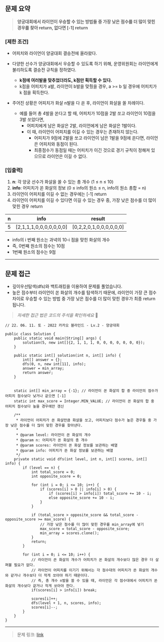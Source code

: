 ## **문제 요약**

> **양궁대회에서 라이언이 우승할 수 있는 방법들 중 가장 낮은 점수를 더 많이 맞힌 경우를 찾아 return, 없다면 \[-1\] return**

### **\[제한 조건\]** 

-   어피치와 라이언이 양궁대회 결승전에 올라왔다.


-   다양한 선수가 양궁대회에서 우승할 수 있도록 하기 위해, 운영위원회는 라이언에게 불리하도록 결승전 규칙을 정하였다.
    -   **k점에 여러발을 맞추었더라도, k점만 획득할 수 있다.**
    -   k점을 어피치가 a발, 라이언이 b발을 맞췄을 경우, a >= b 일 경우에 어피치가 k 점을 획득한다.


-   주어진 상황은 어피치가 화살 n발을 다 쏜 후, 라이언이 화살을 쏠 차례이다. 
    -   예를 들어 총 4발을 쏜다고 할 때, 어피치가 10점을 2발 쏘고 라이언이 10점을 3발 쏘았다면,
        -   어피치에게 남은 화살은 2발, 라이언에게 남은 화살은 1발이다.
        -   이 때, 라이언이 어피치를 이길 수 있는 경우는 존재하지 않는다.
            -   어피치가 9점에 2발을 쏘고 라이언이 남은 1발을 9점에 쏜다면, 라이언은 어피치와 동점이 된다.
            -   최종점수가 동점일 때는 어피치가 이긴 것으로 경기 규칙이 정해져 있으므로 라이언은 이길 수 없다.
            

### ****\[입출력\]****

1.  **n**: 각 양궁 선수가 화살을 쏠 수 있는 총 개수 (1 ≤ n ≤ 10)
2.  **info**: 어피치가 쏜 화살의 정보 (0 ≤ info의 원소 ≤ n, info의 원소 총합 = n) 
3.  라이언이 어피치를 이길 수 없는 경우에는 \[-1\] return
4.  라이언이 어피치를 이길 수 있다면 이길 수 있는 경우 중, 가장 낮은 점수를 더 많이 맞힌 경우 return

| **n** | **info** | **result** |
| --- | --- | --- |
| 5 | \[2,1,1,1,0,0,0,0,0,0,0\] | \[0,2,2,0,1,0,0,0,0,0,0\] |

-   info의 i 번째 원소는 과녁의 10-i 점을 맞힌 화살의 개수
-   즉, 0번째 원소의 점수는 10점
-   1번째 원소의 점수는 9점

---

## **문제 접근** 

-   깊이우선탐색(dfs)와 백트래킹을 이용하여 문제를 풀었습니다. 
-   높은 점수부터 라이언이 쏜 화살의 개수를 탐색하기 때문에, 라이언이 가장 큰 점수차이로 우승할 수 있는 방법 중 가장 낮은 점수를 더 많이 맞힌 경우가 최종 return 됩니다. 

> _자세한 접근 법은 코드의 주석을 확인하세요_ 🙂

```
// 22. 06. 11. 토 - 2022 카카오 블라인드 - Lv.2 - 양궁대회

public class Solution {
    public static void main(String[] args) {
        solution(5, new int[]{2, 1, 1, 1, 0, 0, 0, 0, 0, 0, 0});
    }

    public static int[] solution(int n, int[] info) {
        int[] answer = {};
        dfs(0, n, new int[11], info);
        answer = min_array;
        return answer;
    }


    static int[] min_array = {-1}; // 라이언이 쏜 화살의 합 중 라이언의 점수가 어피치 점수보다 낮거나 같으면 [-1]
    static int max_score = Integer.MIN_VALUE; // 라이언이 쏜 화살의 합 중 어피치 점수보다 높을 경우에만 갱신

    /**
     * 라이언이 어피치가 쏜 화살만큼 화살을 쏘고, 어피치보다 점수가 높은 경우들 중 가장 낮은 점수를 더 많이 맞힌 경우를 찾아낸다.
     *
     * @param level: 라이언이 쏜 화살의 개수
     * @param n: 어피치가 쏜 화살의 총 개수
     * @param scores: 라이언이 쏜 화살 정보를 보관하는 배열
     * @param info: 어피치가 쏜 화살 정보를 보관하는 배열
     */
    private static void dfs(int level, int n, int[] scores, int[] info) {
        if (level == n) {
            int total_score = 0;
            int opposite_score = 0;

            for (int i = 0; i <= 10; i++) {
                if (scores[i] > 0 || info[i] > 0) {
                    if (scores[i] > info[i]) total_score += 10 - i;
                    else opposite_score += 10 - i;
                }
            }

            if (total_score > opposite_score && total_score - opposite_score >= max_score) {
                // 가장 낮은 점수를 더 많이 맞힌 경우를 min_array에 넣기
                max_score = total_score - opposite_score;
                min_array = scores.clone();
            }
            return;
        }

        for (int i = 0; i <= 10; i++) {
            // 라이언이 쏜 화살의 개수가 어피치가 쏜 화살의 개수보다 많은 경우 더 살펴볼 필요가 없다.
            // 라이언이 어피치를 이기기 위해서는 각 점수대의 어피치가 쏜 화살의 개수와 같거나 개수보다 더 작게 쏘아야 하기 때문이다.
            // 즉, 총 개수 n발을 쏠 수 있을 때, 라이언은 각 점수대에서 어피치가 쏜 화살의 개수보다 같거나 작게 쏘아야 한다.
            if(scores[i] > info[i]) break;

            scores[i]++;
            dfs(level + 1, n, scores, info);
            scores[i]--;
        }
    }
}
```

---

> 문제 링크: [link](https://programmers.co.kr/learn/courses/30/lessons/92342)

 
